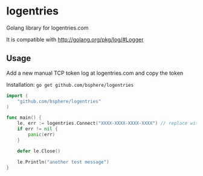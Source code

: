 logentries
=============

Golang library for logentries.com

It is compatible with http://golang.org/pkg/log/#Logger


Usage
-----
Add a new manual TCP token log at logentries.com and copy the token

Installation: `go get github.com/bsphere/logentries`


```go
import (
	"github.com/bsphere/logentries"
)

func main() {
	le, err := logentries.Connect("XXXX-XXXX-XXXX-XXXX") // replace with token
	if err != nil {
		panic(err)
	}

	defer le.Close()

	le.Println("another test message")
}
```
